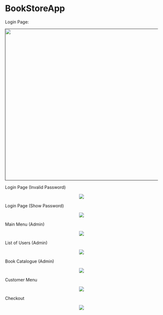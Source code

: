 # BookStoreApp


Login Page:
<div align="center"> <a href=""> <img src="https://www.arianfooladray.com/wp-content/uploads/go-x/u/c59f2d69-d5df-4d21-9b76-222373ab7c27/image.png" width="600" height="500"> </a> </div>

Login Page (Invalid Password)
<div align="center"> <a href=""> <img src="https://www.arianfooladray.com/wp-content/uploads/go-x/u/ae53b9e6-08c0-4f61-9f4b-a7d32b3f4121/image.png" > </a> </div>

Login Page (Show Password)
<div align="center"> <a href=""> <img src="https://www.arianfooladray.com/wp-content/uploads/go-x/u/a8616f9b-bd9b-4b89-941b-455c69ecb1ae/image.png" > </a> </div>

Main Menu (Admin)
<div align="center"> <a href=""> <img src="https://www.arianfooladray.com/wp-content/uploads/go-x/u/a3b8acac-db56-4e04-931c-315c14ab265b/image.png" > </a> </div>

List of Users (Admin)
<div align="center"> <a href=""> <img src="https://www.arianfooladray.com/wp-content/uploads/go-x/u/5236223f-ac16-4d4a-844f-b2b39491dd46/image.png" > </a> </div>

Book Catalogue (Admin)
<div align="center"> <a href=""> <img src="https://www.arianfooladray.com/wp-content/uploads/go-x/u/5236223f-ac16-4d4a-844f-b2b39491dd46/image.png" > </a> </div>

Customer Menu  
<div align="center"> <a href=""> <img src="https://www.arianfooladray.com/wp-content/uploads/go-x/u/8b3bf226-a936-4260-a72b-e1bd03fa3725/image.png" > </a> </div>

Checkout
<div align="center"> <a href=""> <img src="https://www.arianfooladray.com/wp-content/uploads/go-x/u/69981399-04f2-4933-b612-1b0e480b52f4/image.png" > </a> </div>

